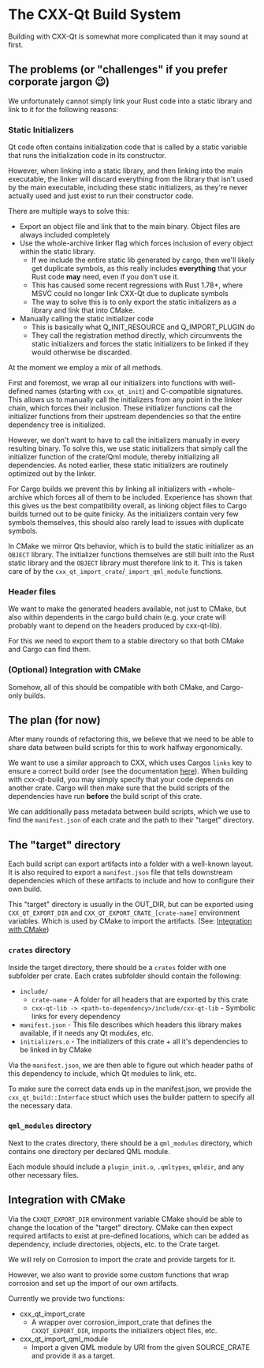 <!--
SPDX-FileCopyrightText: 2024 Klarälvdalens Datakonsult AB, a KDAB Group company <info@kdab.com>
SPDX-FileContributor: Leon Matthes <leon.matthes@kdab.com>

SPDX-License-Identifier: MIT OR Apache-2.0
-->

# The CXX-Qt Build System

Building with CXX-Qt is somewhat more complicated than it may sound at first.

## The problems (or "challenges" if you prefer corporate jargon 😉)

We unfortunately cannot simply link your Rust code into a static library and link to it for the following reasons:

### Static Initializers

Qt code often contains initialization code that is called by a static variable that runs the initialization code in its constructor.

However, when linking into a static library, and then linking into the main executable, the linker will discard everything from the library that isn't used by the main executable, including these static initializers, as they're never actually used and just exist to run their constructor code.

There are multiple ways to solve this:

- Export an object file and link that to the main binary. Object files are always included completely
- Use the whole-archive linker flag which forces inclusion of every object within the static library.
  - If we include the entire static lib generated by cargo, then we'll likely get duplicate symbols, as this really includes **everything** that your Rust code **may** need, even if you don't use it.
  - This has caused some recent regressions with Rust 1.78+, where MSVC could no longer link CXX-Qt due to duplicate symbols
  - The way to solve this is to only export the static initializers as a library and link that into CMake.
- Manually calling the static initializer code
  - This is basically what Q_INIT_RESOURCE and Q_IMPORT_PLUGIN do
  - They call the registration method directly, which circumvents the static initializers and forces the static initializers to be linked if they would otherwise be discarded.

At the moment we employ a mix of all methods.

First and foremost, we wrap all our initializers into functions with well-defined names (starting with `cxx_qt_init`) and C-compatible signatures.
This allows us to manually call the initializers from any point in the linker chain, which forces their inclusion.
These initializer functions call the initializer functions from their upstream dependencies so that the entire dependency tree is initialized.

However, we don't want to have to call the initializers manually in every resulting binary.
To solve this, we use static initializers that simply call the initializer function of the crate/Qml module, thereby initializing all dependencies.
As noted earlier, these static initializers are routinely optimized out by the linker.

For Cargo builds we prevent this by linking all initializers with +whole-archive which forces all of them to be included.
Experience has shown that this gives us the best compatibility overall, as linking object files to Cargo builds turned out to be quite finicky.
As the initializers contain very few symbols themselves, this should also rarely lead to issues with duplicate symbols.

In CMake we mirror Qts behavior, which is to build the static initializer as an `OBJECT` library.
The initializer functions themselves are still built into the Rust static library and the `OBJECT` library must therefore link to it.
This is taken care of by the `cxx_qt_import_crate`/`_import_qml_module` functions.

### Header files

We want to make the generated headers available, not just to CMake, but also within dependents in the cargo build chain (e.g. your crate will probably want to depend on the headers produced by cxx-qt-lib).

For this we need to export them to a stable directory so that both CMake and Cargo can find them.

### (Optional) Integration with CMake

Somehow, all of this should be compatible with both CMake, and Cargo-only builds.

## The plan (for now)

After many rounds of refactoring this, we believe that we need to be able to share data between build scripts for this to work halfway ergonomically.

We want to use a similar approach to CXX, which uses Cargos `links` key to ensure a correct build order (see the documentation [here](https://doc.rust-lang.org/cargo/reference/build-scripts.html#the-links-manifest-key)).
When building with cxx-qt-build, you may simply specify that your code depends on another crate.
Cargo will then make sure that the build scripts of the dependencies have run **before** the build script of this crate.

We can additionally pass metadata between build scripts, which we use to find the `manifest.json` of each crate and the path to their "target" directory.

## The "target" directory

Each build script can export artifacts into a folder with a well-known layout.
It is also required to export a `manifest.json` file that tells downstream dependencies which of these artifacts to include and how to configure their own build.

This "target" directory is usually in the OUT_DIR, but can be exported using `CXX_QT_EXPORT_DIR` and `CXX_QT_EXPORT_CRATE_[crate-name]` environment variables.
Which is used by CMake to import the artifacts. (See: [Integration with CMake](#integration-with-cmake))

### `crates` directory

Inside the target directory, there should be a `crates` folder with one subfolder per crate.
Each crates subfolder should contain the following:

- `include/`
  - `crate-name` - A folder for all headers that are exported by this crate
  - `cxx-qt-lib -> <path-to-dependency>/include/cxx-qt-lib` - Symbolic links for every dependency
- `manifest.json` - This file describes which headers this library makes available, if it needs any Qt modules, etc.
- `initializers.o` - The initializers of this crate + all it's dependencies to be linked in by CMake

Via the `manifest.json`, we are then able to figure out which header paths of this dependency to include, which Qt modules to link, etc.

To make sure the correct data ends up in the manifest.json, we provide the `cxx_qt_build::Interface` struct which uses the builder pattern to specify all the necessary data.

### `qml_modules` directory

Next to the crates directory, there should be a `qml_modules` directory, which contains one directory per declared QML module.

Each module should include a `plugin_init.o`, `.qmltypes`, `qmldir`, and any other necessary files.

## Integration with CMake

Via the `CXXQT_EXPORT_DIR` environment variable CMake should be able to change the location of the "target" directory.
CMake can then expect required artifacts to exist at pre-defined locations, which can be added as dependency, include directories, objects, etc. to the Crate target.

We will rely on Corrosion to import the crate and provide targets for it.

However, we also want to provide some custom functions that wrap corrosion and set up the import of our own artifacts.

Currently we provide two functions:

- cxx_qt_import_crate
  - A wrapper over corrosion_import_crate that defines the `CXXQT_EXPORT_DIR`, imports the initializers object files, etc.
- cxx_qt_import_qml_module
  - Import a given QML module by URI from the given SOURCE_CRATE and provide it as a target.
